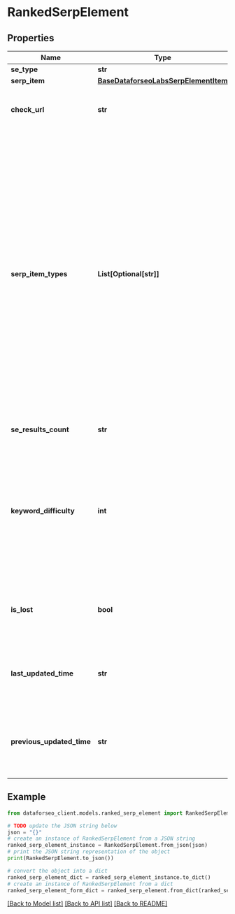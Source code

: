 # RankedSerpElement


## Properties

Name | Type | Description | Notes
------------ | ------------- | ------------- | -------------
**se_type** | **str** | search engine type | [optional] 
**serp_item** | [**BaseDataforseoLabsSerpElementItem**](BaseDataforseoLabsSerpElementItem.md) |  | [optional] 
**check_url** | **str** | direct URL to search engine results you can use it to make sure that we provided accurate results | [optional] 
**serp_item_types** | **List[Optional[str]]** | types of search results in SERP contains types of search results (items) found in SERP possible item types: answer_box, app, carousel, multi_carousel, featured_snippet, google_flights, google_reviews, images, jobs, knowledge_graph, local_pack, map, organic, paid, people_also_ask, related_searches, people_also_search, shopping, top_stories, twitter, video, events, mention_carousel, recipes, top_sights, scholarly_articles, popular_products, podcasts, questions_and_answers, find_results_on, stocks_box; note that the actual results will be returned only for organic, paid, featured_snippet, and local_pack elements | [optional] 
**se_results_count** | **str** | number of search results for the returned keyword | [optional] 
**keyword_difficulty** | **int** | difficulty of ranking in the first top-10 organic results for a keyword indicates the chance of getting in top-10 organic results for a keyword on a logarithmic scale from 0 to 100; calculated by analysing, among other parameters, link profiles of the first 10 pages in SERP; learn more about the metric in this help center guide | [optional] 
**is_lost** | **bool** | lost ranked elements indicates how many ranked elements of this domain were previously presented in SERPs, but weren’t found during the last check | [optional] 
**last_updated_time** | **str** | date and time when keyword data was updated in the UTC format: “yyyy-mm-dd hh-mm-ss +00:00” example: 2019-11-15 12:57:46 +00:00 | [optional] 
**previous_updated_time** | **str** | previous to the most recent date and time when SERP data was updated in the UTC format: “yyyy-mm-dd hh-mm-ss +00:00” example: 2019-10-15 12:57:46 +00:00 | [optional] 

## Example

```python
from dataforseo_client.models.ranked_serp_element import RankedSerpElement

# TODO update the JSON string below
json = "{}"
# create an instance of RankedSerpElement from a JSON string
ranked_serp_element_instance = RankedSerpElement.from_json(json)
# print the JSON string representation of the object
print(RankedSerpElement.to_json())

# convert the object into a dict
ranked_serp_element_dict = ranked_serp_element_instance.to_dict()
# create an instance of RankedSerpElement from a dict
ranked_serp_element_form_dict = ranked_serp_element.from_dict(ranked_serp_element_dict)
```
[[Back to Model list]](../README.md#documentation-for-models) [[Back to API list]](../README.md#documentation-for-api-endpoints) [[Back to README]](../README.md)


